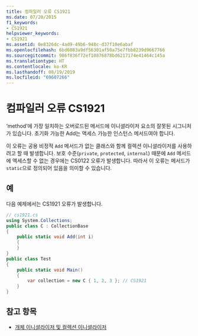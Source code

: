 ```yaml
---
title: 컴파일러 오류 CS1921
ms.date: 07/20/2015
f1_keywords:
- CS1921
helpviewer_keywords:
- CS1921
ms.assetid: 0e8326dc-4ad9-49b6-948c-d37f10e6abaf
ms.openlocfilehash: 6bd6083a9df56301af50a75e7fbb8239d9667766
ms.sourcegitcommit: 986f836f72ef10876878bd6217174e41464c145a
ms.translationtype: HT
ms.contentlocale: ko-KR
ms.lasthandoff: 08/19/2019
ms.locfileid: "69607266"
---
```

# <a name="compiler-error-cs1921"></a>컴파일러 오류 CS1921

‘method’에 가장 일치하는 오버로드된 메서드에 이니셜라이저 요소의 잘못된 시그니처가 있습니다. 초기화 가능한 Add는 액세스 가능한 인스턴스 메서드여야 합니다.  
  
 이 오류는 공용 비정적 `Add` 메서드가 없는 클래스와 함께 컬렉션 이니셜라이저를 사용하려고 할 때 발생합니다. 보호 수준(`private`, `protected`, `internal`) 때문에 `Add` 메서드에 액세스할 수 없는 경우에는 CS0122 오류가 발생합니다. 따라서 이 오류는 메서드가 `static`으로 정의되어 있음을 의미할 수 있습니다.  
  
## <a name="example"></a>예

 다음 예제에서는 CS1921 오류가 발생합니다.  

```csharp
// cs1921.cs  
using System.Collections;  
public class C : CollectionBase  
{  
    public static void Add(int i)  
    {  
    }  
}  
public class Test  
{  
    public static void Main()  
    {  
        var collection = new C { 1, 2, 3 }; // CS1921  
    }  
}  
```

## <a name="see-also"></a>참고 항목

- [개체 이니셜라이저 및 컬렉션 이니셜라이저](../../programming-guide/classes-and-structs/object-and-collection-initializers.md)
